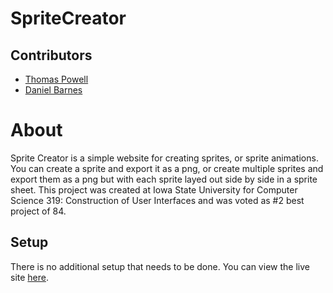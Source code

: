 # SpriteCreator

## Contributors

- [Thomas Powell](https://github.com/TomTheTornado)
- [Daniel Barnes](https://github.com/danielbarnes175)

# About

Sprite Creator is a simple website for creating sprites, or sprite animations. You can create a sprite and export it as a png, or create multiple sprites and export them as a png but with each sprite layed out side by side in a sprite sheet. This project was created at Iowa State University for Computer Science 319: Construction of User Interfaces and was voted as #2 best project of 84.

## Setup

There is no additional setup that needs to be done. You can view the live site [here](https://tomthetornado.github.io/SpriteMaker/).